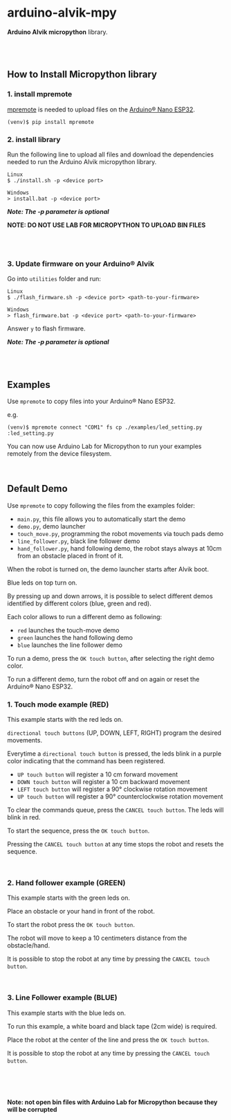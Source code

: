 # arduino-alvik-mpy

**Arduino Alvik micropython** library.



<br>
<br>



## How to Install Micropython library

### 1. install mpremote

[mpremote](https://docs.micropython.org/en/latest/reference/mpremote.html) is needed to upload files on the [Arduino® Nano ESP32](https://store.arduino.cc/products/nano-esp32?gad_source=1&gclid=Cj0KCQiA2KitBhCIARIsAPPMEhLtIxV_s7KyLJO4-69RdR1UeFTdgGK_XmI8w7xdbur4gs1oJU4Jl68aAhbaEALw_wcB).

```shell
(venv)$ pip install mpremote
```

### 2. install library

Run the following line to upload all files and download the dependencies needed to run the Arduino Alvik micropython library.

```shell
Linux
$ ./install.sh -p <device port>

Windows
> install.bat -p <device port>
```

***Note: The -p parameter is optional***


__NOTE: DO NOT USE LAB FOR MICROPYTHON TO UPLOAD BIN FILES__

<br>
<br>

### 3. Update firmware on your Arduino® Alvik

Go into `utilities` folder and run:
```shell
Linux
$ ./flash_firmware.sh -p <device port> <path-to-your-firmware>

Windows
> flash_firmware.bat -p <device port> <path-to-your-firmware>
```
Answer `y` to flash firmware.

***Note: The -p parameter is optional***

<br>
<br>


## Examples

Use `mpremote` to copy files into your Arduino® Nano ESP32.

e.g.
``` shell
(venv)$ mpremote connect "COM1" fs cp ./examples/led_setting.py :led_setting.py
```

You can now use Arduino Lab for Micropython to run your examples remotely from the device filesystem.

<br>

## Default Demo

Use `mpremote` to copy following the files from the examples folder:
- `main.py`, this file allows you to automatically start the demo
- `demo.py`, demo launcher
- `touch_move.py`, programming the robot movements via touch pads demo
- `line_follower.py`, black line follower demo
- `hand_follower.py`, hand following demo, the robot stays always at 10cm from an obstacle placed in front of it.

When the robot is turned on, the demo launcher starts after Alvik boot.

Blue leds on top turn on.

By pressing up and down arrows, it is possible to select different demos identified by different colors (blue, green and red).

Each color allows to run a different demo as following:
- `red` launches the touch-move demo
- `green` launches the hand following demo
- `blue` launches the line follower demo

To run a demo, press the `OK touch button`, after selecting the right demo color.

To run a different demo, turn the robot off and on again or reset the Arduino® Nano ESP32.

### 1. Touch mode example (RED)
This example starts with the red leds on.

`directional touch buttons` (UP, DOWN, LEFT, RIGHT) program the desired movements.

Everytime a `directional touch button` is pressed, the leds blink in a purple color indicating that the command has been registered.
- `UP touch button` will register a 10 cm forward movement
- `DOWN touch button` will register a 10 cm backward movement
- `LEFT touch button` will register a 90° clockwise rotation movement
- `UP touch button` will register a 90° counterclockwise rotation movement

To clear the commands queue, press the `CANCEL touch button`.
The leds will blink in red.

To start the sequence, press the `OK touch button`.

Pressing the `CANCEL touch button` at any time stops the robot and resets the sequence.

<br>

### 2. Hand follower example (GREEN)
This example starts with the green leds on.

Place an obstacle or your hand in front of the robot.

To start the robot press the `OK touch button`.

The robot will move to keep a 10 centimeters distance from the obstacle/hand.

It is possible to stop the robot at any time by pressing the `CANCEL touch button`.

<br>

### 3. Line Follower example (BLUE)
This example starts with the blue leds on.

To run this example, a white board and black tape (2cm wide) is required.

Place the robot at the center of the line and press the `OK touch button`.

It is possible to stop the robot at any time by pressing the `CANCEL touch button`.



<br>
<br>
<br>

__Note: not open bin files with Arduino Lab for Micropython because they will be corrupted__
